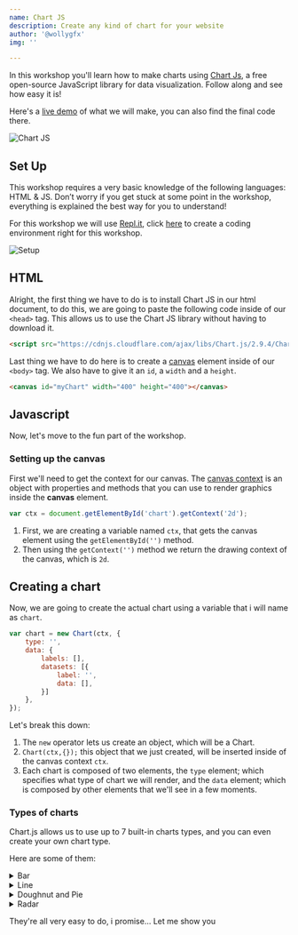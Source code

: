 ```yaml
---
name: Chart JS
description: Create any kind of chart for your website
author: '@wollygfx'
img: ''

---
```



In this workshop you'll learn how to make charts using [Chart Js](https://www.chartjs.org), a free open-source JavaScript library for data visualization. Follow along and see how easy it is!

Here's a [live demo](https://repl.it/@wollygfx/ChartJs#script.js) of what we will make, you can also find the final code there.

![Chart JS](https://cloud-g96wt9icu.vercel.app/0screen_recording_2020-11-19_at_4.38.37_pm.gif)

## Set Up

This workshop requires a very basic knowledge of the following languages: HTML & JS. Don’t worry if you get stuck at some point in the workshop, everything is explained the best way for you to understand!

For this workshop we will use [Repl.it](https://repl.it), click [here](https://repl.it/languages/html) to create a coding environment right for this workshop.

![Setup](https://cloud-qbmylslty.vercel.app/0image.png)

## HTML

Alright, the first thing we have to do is to install Chart JS in our html document, to do this, we are going to paste the following code inside of our `<head>` tag. This allows us to use the Chart JS library without having to download it. 
```html
<script src="https://cdnjs.cloudflare.com/ajax/libs/Chart.js/2.9.4/Chart.min.js"></script>
```

Last thing we have to do here is to create a [canvas](https://www.w3schools.com/html/html5_canvas.asp) element inside of our `<body>` tag. We also have to give it an `id`, a `width` and a `height`.
```html
<canvas id="myChart" width="400" height="400"></canvas>
``` 

## Javascript

Now, let's move to the fun part of the workshop.

### Setting up the canvas
First we'll need to get the context for our canvas. The [canvas context](https://developer.mozilla.org/en-US/docs/Web/API/HTMLCanvasElement/getContext) is an object with properties and methods that you can use to render graphics inside the **canvas** element.
```js
var ctx = document.getElementById('chart').getContext('2d');
```
1. First, we are creating a variable named `ctx`, that gets the canvas element using the `getElementById('')` method.
2. Then using the `getContext('')` method we return the drawing context of the canvas, which is `2d`. 

## Creating a chart
Now, we are going to create the actual chart using a variable that i will name as `chart`.
```js
var chart = new Chart(ctx, {
    type: '',
    data: {
        labels: [],
        datasets: [{
            label: '',
            data: [],
        }]
    },
});
```
Let's break this down:
1. The `new`  operator lets us create an object, which will be a Chart.
2. `Chart(ctx,{});` this object that we just created, will be inserted inside of the canvas context `ctx`.
3. Each chart is composed of two elements, the `type` element; which specifies what type of chart we will render, and the `data` element; which is composed by other elements that we'll see in a few moments.

### Types of charts
Chart.js allows us to use up to 7 built-in charts types, and you can even create your own chart type.

Here are some of them:
<details><summary>Bar</summary>
![Bar chart](https://cloud-c1xuq61f3.vercel.app/0image.png)

</details>

<details><summary>Line</summary>
![Line chart](https://cloud-35yumi24n.vercel.app/0image.png)

</details>

<details><summary>Doughnut and Pie</summary>
![Doughnot and pie charts](https://cloud-hh4vxew90.vercel.app/0image.png)

</details>

<details><summary>Radar</summary>
![Radar chart](https://cloud-jy6tuwny1.vercel.app/0image.png)

</details>

They're all very easy to do, i promise... Let me show you

